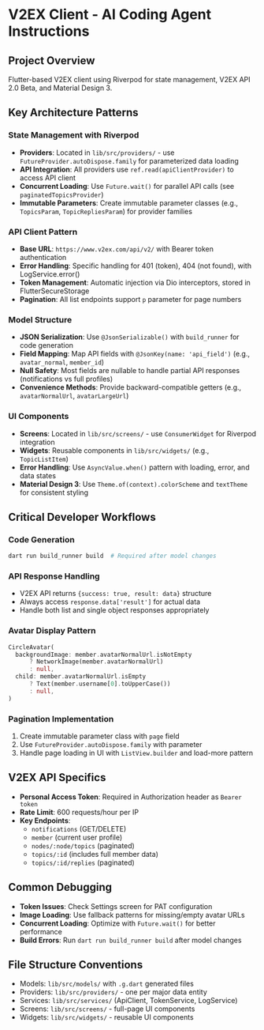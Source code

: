 # V2EX Client - AI Coding Agent Instructions

## Project Overview
Flutter-based V2EX client using Riverpod for state management, V2EX API 2.0 Beta, and Material Design 3.

## Key Architecture Patterns

### State Management with Riverpod
- **Providers**: Located in `lib/src/providers/` - use `FutureProvider.autoDispose.family` for parameterized data loading
- **API Integration**: All providers use `ref.read(apiClientProvider)` to access API client
- **Concurrent Loading**: Use `Future.wait()` for parallel API calls (see `paginatedTopicsProvider`)
- **Immutable Parameters**: Create immutable parameter classes (e.g., `TopicsParam`, `TopicRepliesParam`) for provider families

### API Client Pattern
- **Base URL**: `https://www.v2ex.com/api/v2/` with Bearer token authentication
- **Error Handling**: Specific handling for 401 (token), 404 (not found), with LogService.error()
- **Token Management**: Automatic injection via Dio interceptors, stored in FlutterSecureStorage
- **Pagination**: All list endpoints support `p` parameter for page numbers

### Model Structure
- **JSON Serialization**: Use `@JsonSerializable()` with `build_runner` for code generation
- **Field Mapping**: Map API fields with `@JsonKey(name: 'api_field')` (e.g., `avatar_normal`, `member_id`)
- **Null Safety**: Most fields are nullable to handle partial API responses (notifications vs full profiles)
- **Convenience Methods**: Provide backward-compatible getters (e.g., `avatarNormalUrl`, `avatarLargeUrl`)

### UI Components
- **Screens**: Located in `lib/src/screens/` - use `ConsumerWidget` for Riverpod integration
- **Widgets**: Reusable components in `lib/src/widgets/` (e.g., `TopicListItem`)
- **Error Handling**: Use `AsyncValue.when()` pattern with loading, error, and data states
- **Material Design 3**: Use `Theme.of(context).colorScheme` and `textTheme` for consistent styling

## Critical Developer Workflows

### Code Generation
```bash
dart run build_runner build  # Required after model changes
```

### API Response Handling
- V2EX API returns `{success: true, result: data}` structure
- Always access `response.data['result']` for actual data
- Handle both list and single object responses appropriately

### Avatar Display Pattern
```dart
CircleAvatar(
  backgroundImage: member.avatarNormalUrl.isNotEmpty
      ? NetworkImage(member.avatarNormalUrl)
      : null,
  child: member.avatarNormalUrl.isEmpty
      ? Text(member.username[0].toUpperCase())
      : null,
)
```

### Pagination Implementation
1. Create immutable parameter class with `page` field
2. Use `FutureProvider.autoDispose.family` with parameter
3. Handle page loading in UI with `ListView.builder` and load-more pattern

## V2EX API Specifics
- **Personal Access Token**: Required in Authorization header as `Bearer token`
- **Rate Limit**: 600 requests/hour per IP
- **Key Endpoints**:
  - `notifications` (GET/DELETE)
  - `member` (current user profile)
  - `nodes/:node/topics` (paginated)
  - `topics/:id` (includes full member data)
  - `topics/:id/replies` (paginated)

## Common Debugging
- **Token Issues**: Check Settings screen for PAT configuration
- **Image Loading**: Use fallback patterns for missing/empty avatar URLs
- **Concurrent Loading**: Optimize with `Future.wait()` for better performance
- **Build Errors**: Run `dart run build_runner build` after model changes

## File Structure Conventions
- Models: `lib/src/models/` with `.g.dart` generated files
- Providers: `lib/src/providers/` - one per major data entity
- Services: `lib/src/services/` (ApiClient, TokenService, LogService)
- Screens: `lib/src/screens/` - full-page UI components
- Widgets: `lib/src/widgets/` - reusable UI components
